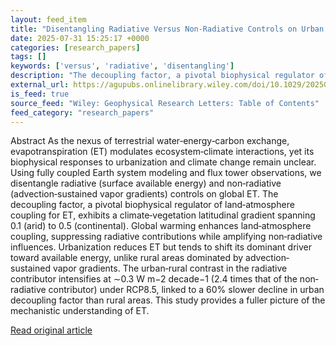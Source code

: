 ```yaml
---
layout: feed_item
title: "Disentangling Radiative Versus Non‐Radiative Controls on Urban Evapotranspiration Under Global Warming"
date: 2025-07-31 15:25:17 +0000
categories: [research_papers]
tags: []
keywords: ['versus', 'radiative', 'disentangling']
description: "The decoupling factor, a pivotal biophysical regulator of land‐atmosphere coupling for ET, exhibits a climate‐vegetation latitudinal gradient spanning 0"
external_url: https://agupubs.onlinelibrary.wiley.com/doi/10.1029/2025GL115978?af=R
is_feed: true
source_feed: "Wiley: Geophysical Research Letters: Table of Contents"
feed_category: "research_papers"
---
```


Abstract As the nexus of terrestrial water‐energy‐carbon exchange, evapotranspiration (ET) modulates ecosystem‐climate interactions, yet its biophysical responses to urbanization and climate change remain unclear. Using fully coupled Earth system modeling and flux tower observations, we disentangle radiative (surface available energy) and non‐radiative (advection‐sustained vapor gradients) controls on global ET. The decoupling factor, a pivotal biophysical regulator of land‐atmosphere coupling for ET, exhibits a climate‐vegetation latitudinal gradient spanning 0.1 (arid) to 0.5 (continental). Global warming enhances land‐atmosphere coupling, suppressing radiative contributions while amplifying non‐radiative influences. Urbanization reduces ET but tends to shift its dominant driver toward available energy, unlike rural areas dominated by advection‐sustained vapor gradients. The urban‐rural contrast in the radiative contributor intensifies at ∼0.3 W m−2 decade−1 (2.4 times that of the non‐radiative contributor) under RCP8.5, linked to a 60% slower decline in urban decoupling factor than rural areas. This study provides a fuller picture of the mechanistic understanding of ET.

[Read original article](https://agupubs.onlinelibrary.wiley.com/doi/10.1029/2025GL115978?af=R)
